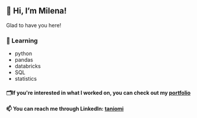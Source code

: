 ## 👋 Hi, I’m Milena!

Glad to have you here!

### 🌱 Learning
  - python
  - pandas
  - databricks
  - SQL
  - statistics

#### 🗂️If you're interested in what I worked on, you can check out my [portfolio](https://taniomi.github.io/portfolio/)

#### 📫 You can reach me through LinkedIn: [taniomi](https://www.linkedin.com/in/taniomi/)

<!---
taniomi/taniomi is a ✨ special ✨ repository because its `README.md` (this file) appears on your GitHub profile.
You can click the Preview link to take a look at your changes.
--->
